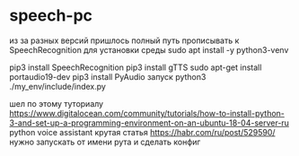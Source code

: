 # speech-pc
из за разных версий пришлось полный путь прописывать к SpeechRecognition
для установки среды sudo apt install -y python3-venv

pip3 install SpeechRecognition
pip3 install gTTS
sudo apt-get install portaudio19-dev
pip3 install PyAudio
запуск python3 ./my_env/include/index.py 

шел по этому туториалу https://www.digitalocean.com/community/tutorials/how-to-install-python-3-and-set-up-a-programming-environment-on-an-ubuntu-18-04-server-ru
python voice assistant
крутая статья https://habr.com/ru/post/529590/
нужно запускать от имени рута и сделать конфиг